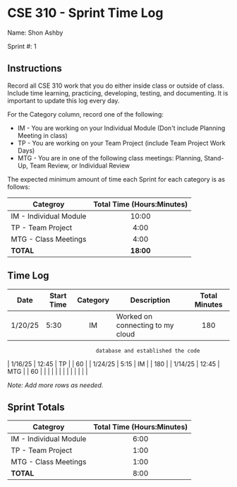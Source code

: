 # CSE 310 - Sprint Time Log

Name: Shon Ashby

Sprint #: 1

## Instructions

Record all CSE 310 work that you do either inside class or outside of class.  Include time learning, practicing, developing, testing, and documenting.  It is important to update this log every day.

For the Category column, record one of the following:
* IM - You are working on your Individual Module (Don't include Planning Meeting in class)
* TP - You are working on your Team Project (include Team Project Work Days)
* MTG - You are in one of the following class meetings: Planning, Stand-Up, Team Review, or Individual Review

The expected minimum amount of time each Sprint for each category is as follows:

|Categroy                       |Total Time (Hours:Minutes)|
|-------------------------------|:------------------------:|
|IM - Individual Module         |          10:00           |
|TP - Team Project              |           4:00           |
|MTG - Class Meetings           |           4:00           |
|**TOTAL**                      |        **18:00**         |

## Time Log

|Date      |Start Time|Category|Description                                 |Total Minutes|
|----------|----------|:------:|--------------------------------------------|:-----------:|
| 1/20/25  |   5:30   |   IM   | Worked on connecting to my cloud           |    180      |
                                database and established the code                        
| 1/16/25  |  12:45   |   TP   |                                            |    60       |
| 1/24/25  |   5:15   |   IM   |                                            |    180      |
| 1/14/25  |   12:45  |   MTG  |                                            |    60       |
|          |          |        |                                            |             |
|          |          |        |                                            |             |

_Note: Add more rows as needed._

## Sprint Totals

|Categroy                       |Total Time (Hours:Minutes)|
|-------------------------------|:------------------------:|
|IM - Individual Module         |          6:00            |
|TP - Team Project              |          1:00            |
|MTG - Class Meetings           |          1:00            |
|**TOTAL**                      |          8:00            |